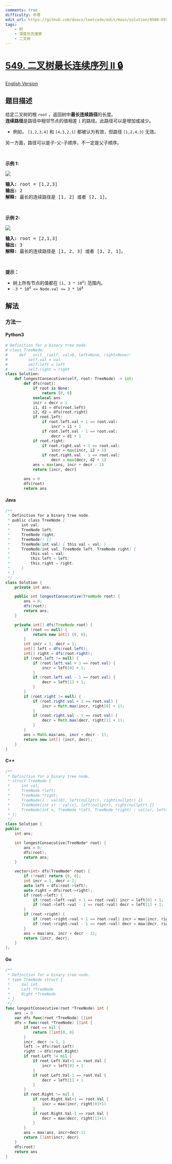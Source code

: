 ```yaml
---
comments: true
difficulty: 中等
edit_url: https://github.com/doocs/leetcode/edit/main/solution/0500-0599/0549.Binary%20Tree%20Longest%20Consecutive%20Sequence%20II/README.md
tags:
    - 树
    - 深度优先搜索
    - 二叉树
---
```


<!-- problem:start -->

# [549. 二叉树最长连续序列 II 🔒](https://leetcode.cn/problems/binary-tree-longest-consecutive-sequence-ii)

[English Version](/solution/0500-0599/0549.Binary%20Tree%20Longest%20Consecutive%20Sequence%20II/README_EN.md)

## 题目描述

<!-- description:start -->

<p>给定二叉树的根&nbsp;<code>root</code>&nbsp;，返回树中<strong>最长连续路径</strong>的长度。<br />
<strong>连续路径</strong>是路径中相邻节点的值相差 <code>1</code> 的路径。此路径可以是增加或减少。</p>

<ul>
	<li>例如，&nbsp;<code>[1,2,3,4]</code> 和 <code>[4,3,2,1]</code> 都被认为有效，但路径 <code>[1,2,4,3]</code> 无效。</li>
</ul>

<p>另一方面，路径可以是子-父-子顺序，不一定是父子顺序。</p>

<p>&nbsp;</p>

<p><strong>示例 1:</strong></p>

<p><img src="https://fastly.jsdelivr.net/gh/doocs/leetcode@main/solution/0500-0599/0549.Binary%20Tree%20Longest%20Consecutive%20Sequence%20II/images/consec2-1-tree.jpg" /></p>

<pre>
<strong>输入: </strong>root = [1,2,3]
<strong>输出:</strong> 2
<strong>解释:</strong> 最长的连续路径是 [1, 2] 或者 [2, 1]。
</pre>

<p>&nbsp;</p>

<p><strong>示例 2:</strong></p>

<p><img src="https://fastly.jsdelivr.net/gh/doocs/leetcode@main/solution/0500-0599/0549.Binary%20Tree%20Longest%20Consecutive%20Sequence%20II/images/consec2-2-tree.jpg" /></p>

<pre>
<strong>输入: </strong>root = [2,1,3]
<strong>输出:</strong> 3
<strong>解释:</strong> 最长的连续路径是 [1, 2, 3] 或者 [3, 2, 1]。
</pre>

<p>&nbsp;</p>

<p><strong>提示：</strong></p>

<ul>
	<li>树上所有节点的值都在&nbsp;<code>[1, 3 * 10<sup>4</sup>]</code>&nbsp;范围内。</li>
	<li><code>-3 * 10<sup>4</sup>&nbsp;&lt;= Node.val &lt;= 3 * 10<sup>4</sup></code></li>
</ul>

<!-- description:end -->

## 解法

<!-- solution:start -->

### 方法一

<!-- tabs:start -->

#### Python3

```python
# Definition for a binary tree node.
# class TreeNode:
#     def __init__(self, val=0, left=None, right=None):
#         self.val = val
#         self.left = left
#         self.right = right
class Solution:
    def longestConsecutive(self, root: TreeNode) -> int:
        def dfs(root):
            if root is None:
                return [0, 0]
            nonlocal ans
            incr = decr = 1
            i1, d1 = dfs(root.left)
            i2, d2 = dfs(root.right)
            if root.left:
                if root.left.val + 1 == root.val:
                    incr = i1 + 1
                if root.left.val - 1 == root.val:
                    decr = d1 + 1
            if root.right:
                if root.right.val + 1 == root.val:
                    incr = max(incr, i2 + 1)
                if root.right.val - 1 == root.val:
                    decr = max(decr, d2 + 1)
            ans = max(ans, incr + decr - 1)
            return [incr, decr]

        ans = 0
        dfs(root)
        return ans
```

#### Java

```java
/**
 * Definition for a binary tree node.
 * public class TreeNode {
 *     int val;
 *     TreeNode left;
 *     TreeNode right;
 *     TreeNode() {}
 *     TreeNode(int val) { this.val = val; }
 *     TreeNode(int val, TreeNode left, TreeNode right) {
 *         this.val = val;
 *         this.left = left;
 *         this.right = right;
 *     }
 * }
 */
class Solution {
    private int ans;

    public int longestConsecutive(TreeNode root) {
        ans = 0;
        dfs(root);
        return ans;
    }

    private int[] dfs(TreeNode root) {
        if (root == null) {
            return new int[] {0, 0};
        }
        int incr = 1, decr = 1;
        int[] left = dfs(root.left);
        int[] right = dfs(root.right);
        if (root.left != null) {
            if (root.left.val + 1 == root.val) {
                incr = left[0] + 1;
            }
            if (root.left.val - 1 == root.val) {
                decr = left[1] + 1;
            }
        }
        if (root.right != null) {
            if (root.right.val + 1 == root.val) {
                incr = Math.max(incr, right[0] + 1);
            }
            if (root.right.val - 1 == root.val) {
                decr = Math.max(decr, right[1] + 1);
            }
        }
        ans = Math.max(ans, incr + decr - 1);
        return new int[] {incr, decr};
    }
}
```

#### C++

```cpp
/**
 * Definition for a binary tree node.
 * struct TreeNode {
 *     int val;
 *     TreeNode *left;
 *     TreeNode *right;
 *     TreeNode() : val(0), left(nullptr), right(nullptr) {}
 *     TreeNode(int x) : val(x), left(nullptr), right(nullptr) {}
 *     TreeNode(int x, TreeNode *left, TreeNode *right) : val(x), left(left), right(right) {}
 * };
 */
class Solution {
public:
    int ans;

    int longestConsecutive(TreeNode* root) {
        ans = 0;
        dfs(root);
        return ans;
    }

    vector<int> dfs(TreeNode* root) {
        if (!root) return {0, 0};
        int incr = 1, decr = 1;
        auto left = dfs(root->left);
        auto right = dfs(root->right);
        if (root->left) {
            if (root->left->val + 1 == root->val) incr = left[0] + 1;
            if (root->left->val - 1 == root->val) decr = left[1] + 1;
        }
        if (root->right) {
            if (root->right->val + 1 == root->val) incr = max(incr, right[0] + 1);
            if (root->right->val - 1 == root->val) decr = max(decr, right[1] + 1);
        }
        ans = max(ans, incr + decr - 1);
        return {incr, decr};
    }
};
```

#### Go

```go
/**
 * Definition for a binary tree node.
 * type TreeNode struct {
 *     Val int
 *     Left *TreeNode
 *     Right *TreeNode
 * }
 */
func longestConsecutive(root *TreeNode) int {
	ans := 0
	var dfs func(root *TreeNode) []int
	dfs = func(root *TreeNode) []int {
		if root == nil {
			return []int{0, 0}
		}
		incr, decr := 1, 1
		left := dfs(root.Left)
		right := dfs(root.Right)
		if root.Left != nil {
			if root.Left.Val+1 == root.Val {
				incr = left[0] + 1
			}
			if root.Left.Val-1 == root.Val {
				decr = left[1] + 1
			}
		}
		if root.Right != nil {
			if root.Right.Val+1 == root.Val {
				incr = max(incr, right[0]+1)
			}
			if root.Right.Val-1 == root.Val {
				decr = max(decr, right[1]+1)
			}
		}
		ans = max(ans, incr+decr-1)
		return []int{incr, decr}
	}
	dfs(root)
	return ans
}
```

<!-- tabs:end -->

<!-- solution:end -->

<!-- problem:end -->

